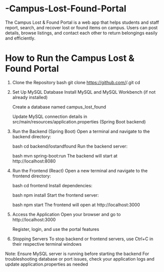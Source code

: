 # -Campus-Lost-Found-Portal
The Campus Lost &amp; Found Portal is a web app that helps students and staff report, search, and recover lost or found items on campus. Users can post details, browse listings, and contact each other to return belongings easily and efficiently.
# How to Run the Campus Lost & Found Portal
1. Clone the Repository
   bash
   git clone https://github.com/<your-username>/<your-repository-name>.git
   cd <your-repository-name>
   
2. Set Up MySQL Database
   Install MySQL and MySQL Workbench (if not already installed)

   Create a database named campus_lost_found

   Update MySQL connection details in src/main/resources/application.properties (Spring Boot backend)
   
4. Run the Backend (Spring Boot)
   Open a terminal and navigate to the backend directory:

   bash
   cd backend/lostandfound
   Run the backend server:

   bash
   mvn spring-boot:run
   The backend will start at http://localhost:8080
   
5. Run the Frontend (React)
   Open a new terminal and navigate to the frontend directory:

   bash
   cd frontend
   Install dependencies:

   bash
   npm install
   Start the frontend server:

   bash
   npm start
   The frontend will open at http://localhost:3000

6. Access the Application
   Open your browser and go to http://localhost:3000

   Register, login, and use the portal features

7. Stopping Servers
   To stop backend or frontend servers, use Ctrl+C in their respective terminal windows

Note:
    Ensure MySQL server is running before starting the backend
    For troubleshooting database or port issues, check your application logs and update application.properties as needed

